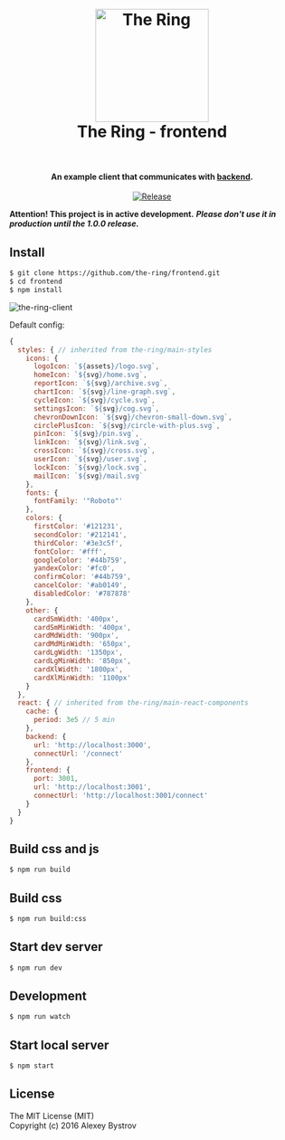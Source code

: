 <h1 align="center">
  <br>
  <img src="https://avatars1.githubusercontent.com/u/19213164?v=3&s=200" alt="The Ring" width="200">
  <br>
  The Ring - frontend
  <br>
  <br>
</h1>

<h4 align="center">An example client that communicates with <a href="https://github.com/the-ring/backend">backend</a>.</h4>

<p align="center">
  <a href="https://github.com/the-ring/frontend"><img src="https://img.shields.io/github/tag/the-ring/frontend.svg" alt="Release"></a>
</p>

**Attention! This project is in active development.**
***Please don't use it in production until the 1.0.0 release.***

## Install
```sh
$ git clone https://github.com/the-ring/frontend.git
$ cd frontend
$ npm install
```

![the-ring-client](https://cloud.githubusercontent.com/assets/2401029/16206844/fba23d5a-3732-11e6-90eb-057d22178c83.gif)

Default config:
```js
{
  styles: { // inherited from the-ring/main-styles
    icons: {
      logoIcon: `${assets}/logo.svg`,
      homeIcon: `${svg}/home.svg`,
      reportIcon: `${svg}/archive.svg`,
      chartIcon: `${svg}/line-graph.svg`,
      cycleIcon: `${svg}/cycle.svg`,
      settingsIcon: `${svg}/cog.svg`,
      chevronDownIcon: `${svg}/chevron-small-down.svg`,
      circlePlusIcon: `${svg}/circle-with-plus.svg`,
      pinIcon: `${svg}/pin.svg`,
      linkIcon: `${svg}/link.svg`,
      crossIcon: `${svg}/cross.svg`,
      userIcon: `${svg}/user.svg`,
      lockIcon: `${svg}/lock.svg`,
      mailIcon: `${svg}/mail.svg`
    },
    fonts: {
      fontFamily: '"Roboto"'
    },
    colors: {
      firstColor: '#121231',
      secondColor: '#212141',
      thirdColor: '#3e3c5f',
      fontColor: '#fff',
      googleColor: '#44b759',
      yandexColor: '#fc0',
      confirmColor: '#44b759',
      cancelColor: '#ab0149',
      disabledColor: '#787878'
    },
    other: {
      cardSmWidth: '400px',
      cardSmMinWidth: '400px',
      cardMdWidth: '900px',
      cardMdMinWidth: '650px',
      cardLgWidth: '1350px',
      cardLgMinWidth: '850px',
      cardXlWidth: '1800px',
      cardXlMinWidth: '1100px'
    }
  },
  react: { // inherited from the-ring/main-react-components
    cache: {
      period: 3e5 // 5 min
    },
    backend: {
      url: 'http://localhost:3000',
      connectUrl: '/connect'
    },
    frontend: {
      port: 3001,
      url: 'http://localhost:3001',
      connectUrl: 'http://localhost:3001/connect'
    }
  }
}
```

## Build css and js
```sh
$ npm run build
```

## Build css
```sh
$ npm run build:css
```

## Start dev server
```sh
$ npm run dev
```

## Development
```sh
$ npm run watch
```

## Start local server
```sh
$ npm start
```

## License

The MIT License (MIT)<br/>
Copyright (c) 2016 Alexey Bystrov
